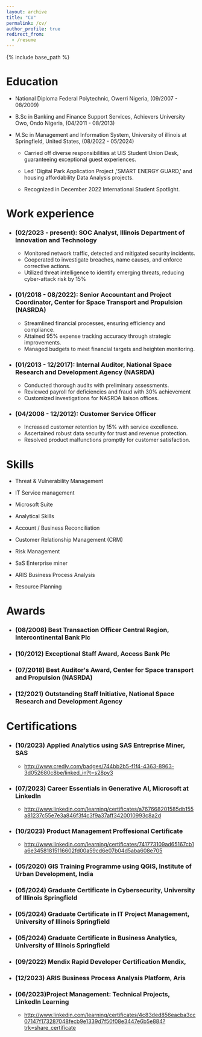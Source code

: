 ```yaml
---
layout: archive
title: "CV"
permalink: /cv/
author_profile: true
redirect_from:
  - /resume
---
```


{% include base_path %}

# Education

- National Diploma Federal Polytechnic, Owerri Nigeria, (09/2007 - 08/2009)

- B.Sc in Banking and Finance Support Services, Achievers University Owo, Ondo Nigeria, (04/2011 - 08/2013)

- M.Sc in Management and Information System, University of illinois at Springfield, United States, (08/2022 - 05/2024)

  - Carried off diverse responsibilities at UIS Student Union Desk, guaranteeing exceptional guest experiences.

  - Led 'Digital Park Application Project ,'SMART ENERGY GUARD,' and housing affordability Data Analysis projects.

  - Recognized in December 2022 International Student Spotlight.

# Work experience

- ### (02/2023 - present): SOC Analyst, Illinois Department of Innovation and Technology

  - Monitored network traffic, detected and mitigated security incidents.
  - Cooperated to investigate breaches, name causes, and enforce corrective actions.
  - Utilized threat intelligence to identify emerging threats, reducing cyber-attack risk by 15%

- ### (01/2018 - 08/2022): Senior Accountant and Project Coordinator, Center for Space Transport and Propulsion (NASRDA)

  - Streamlined financial processes, ensuring efficiency and compliance.
  - Attained 95% expense tracking accuracy through strategic improvements.
  - Managed budgets to meet financial targets and heighten monitoring.

- ### (01/2013 - 12/2017): Internal Auditor, National Space Research and Development Agency (NASRDA)
  - Conducted thorough audits with preliminary assessments.
  - Reviewed payroll for deficiencies and fraud with 30% achievement
  - Customized investigations for NASRDA liaison offices.
- ### (04/2008 - 12/2012): Customer Service Officer
  - Increased customer retention by 15% with service excellence.
  - Ascertained robust data security for trust and revenue protection.
  - Resolved product malfunctions promptly for customer satisfaction.

# Skills

- Threat & Vulnerability Management

- IT Service management

- Microsoft Suite

- Analytical Skills

- Account / Business Reconciliation

- Customer Relationship Management (CRM)

- Risk Management

- SaS Enterprise miner

- ARIS Business Process Analysis

- Resource Planning


# Awards

- ### (08/2008) Best Transaction Officer Central Region, Intercontinental Bank Plc
- ### (10/2012) Exceptional Staff Award, Access Bank Plc
- ### (07/2018) Best Auditor's Award, Center for Space transport and Propulsion (NASRDA)
- ### (12/2021) Outstanding Staff Initiative, National Space Research and Development Agency

# Certifications

- ### (10/2023) Applied Analytics using SAS Entreprise Miner, SAS 
  * http://www.credly.com/badges/744bb2b5-f1f4-4363-8963-3d052680c8be/linked_in?t=s28py3

- ### (07/2023) Career Essentials in Generative AI, Microsoft at LinkedIn
  * http://www.linkedin.com/learning/certificates/a767668201585db155a81237c55e7e3a846f3f4c3f9a37aff3420010993c8a2d

- ### (10/2023) Product Management Proffesional Certificate
  * http://www.linkedin.com/learning/certificates/741773109ad65167cb1a6e34581815116602fd00a59cd6e07b04d5aba608e705

- ### (05/2020) GIS Training Programme using QGIS, Institute of Urban Development, India

- ### (05/2024)  Graduate Certificate in Cybersecurity,  University of Illinois Springfield

- ### (05/2024) Graduate Certificate in IT Project Management, University of Illinois Springfield

- ### (05/2024) Graduate Certificate in Business Analytics, University of Illinois Springfield

- ### (09/2022) Mendix Rapid Developer Certification Mendix, 

- ### (12/2023) ARIS Business Process Analysis Platform, Aris

- ### (06/2023)Project Management: Technical Projects, LinkedIn Learning
  - http://www.linkedin.com/learning/certificates/4c83ded856eacba3cc07147f173287048fecb9e1339d7f50f08e3447e6b5e884?trk=share_certificate


<!-- # Publications

  <ul>{% for post in site.publications %}
    {% include archive-single-cv.html %}
  {% endfor %}</ul>
  
Talks
======
  <ul>{% for post in site.talks %}
    {% include archive-single-talk-cv.html %}
  {% endfor %}</ul>
  
Teaching
======
  <ul>{% for post in site.teaching %}
    {% include archive-single-cv.html %}
  {% endfor %}</ul>
  
Service and leadership
======
* Currently signed in to 43 different slack teams -->
